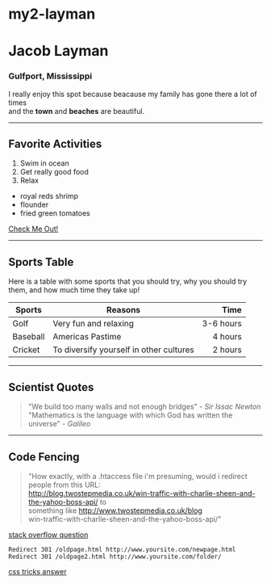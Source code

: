 # my2-layman
# Jacob Layman

### Gulfport, Mississippi

I really enjoy this spot because beacause my family has gone there a lot of times<br>
and the **town** and **beaches** are beautiful.

-----

## Favorite Activities

1. Swim in ocean
2. Get really good food
3. Relax

- royal reds shrimp
- flounder
- fried green tomatoes

[Check Me Out!](MyStats.md)

----

## Sports Table

Here is a table with some sports that you should try, why you should try them, and how much time they take up!<br>

| Sports | Reasons | Time |
| --- | --- | ---: |
| Golf | Very fun and relaxing | 3-6 hours |
| Baseball | Americas Pastime | 4 hours |
| Cricket | To diversify yourself in other cultures | 2 hours |

----

## Scientist Quotes

> "We build too many walls and not enough bridges" - *Sir Issac Newton*<br>
> "Mathematics is the language with which God has written the universe" - *Galileo*

----

## Code Fencing

> "How exactly, with a .htaccess file i'm presuming, would i redirect people from this URL:<br>  http://blog.twostepmedia.co.uk/win-traffic-with-charlie-sheen-and-the-yahoo-boss-api/ to<br> something like http://www.twostepmedia.co.uk/blog<br> win-traffic-with-charlie-sheen-and-the-yahoo-boss-api/"<br>

[stack overflow question](https://stackoverflow.com/questions/5549117/htaccess-redirect)

```
Redirect 301 /oldpage.html http://www.yoursite.com/newpage.html
Redirect 301 /oldpage2.html http://www.yoursite.com/folder/
```

[css tricks answer](https://css-tricks.com/snippets/htaccess/301-redirects/)